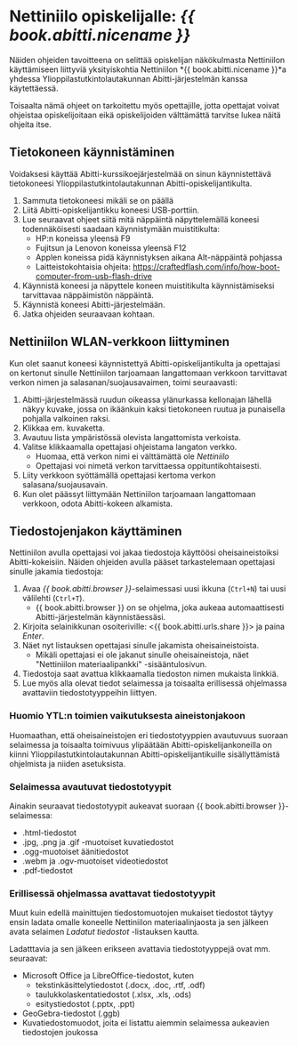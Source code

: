 # Nettiniilo opiskelijalle: *{{ book.abitti.nicename }}*

Näiden ohjeiden tavoitteena on selittää opiskelijan näkökulmasta Nettiniilon käyttämiseen liittyviä yksityiskohtia Nettiniilon *{{ book.abitti.nicename }}*a yhdessa Ylioppilastutkintolautakunnan Abitti-järjestelmän kanssa käytettäessä.

Toisaalta nämä ohjeet on tarkoitettu myös opettajille, jotta opettajat voivat ohjeistaa opiskelijoitaan eikä opiskelijoiden välttämättä tarvitse lukea näitä ohjeita itse. 

## Tietokoneen käynnistäminen

Voidaksesi käyttää Abitti-kurssikoejärjestelmää on sinun käynnistettävä tietokoneesi Ylioppilastutkintolautakunnan Abitti-opiskelijantikulta.

1. Sammuta tietokoneesi mikäli se on päällä
2. Liitä Abitti-opiskelijantikku koneesi USB-porttiin.
3. Lue seuraavat ohjeet siitä mitä näppäintä näpyttelemällä koneesi todennäköisesti saadaan käynnistymään muistitikulta:
	- HP:n koneissa yleensä F9
	- Fujitsun ja Lenovon koneissa yleensä F12
	- Applen koneissa pidä käynnistyksen aikana Alt-näppäintä pohjassa
	- Laitteistokohtaisia ohjeita: <https://craftedflash.com/info/how-boot-computer-from-usb-flash-drive>
4. Käynnistä koneesi ja näpyttele koneen muistitikulta käynnistämiseksi tarvittavaa näppäimistön näppäintä.
5. Käynnistä koneesi Abitti-järjestelmään.
6. Jatka ohjeiden seuraavaan kohtaan.

## Nettiniilon WLAN-verkkoon liittyminen

Kun olet saanut koneesi käynnistettyä Abitti-opiskelijantikulta ja opettajasi on kertonut sinulle Nettiniilon tarjoamaan langattomaan verkkoon tarvittavat verkon nimen ja salasanan/suojausavaimen, toimi seuraavasti:

1. Abitti-järjestelmässä ruudun oikeassa ylänurkassa kellonajan lähellä näkyy kuvake, jossa on ikäänkuin kaksi tietokoneen ruutua ja punaisella pohjalla valkoinen raksi.
2. Klikkaa em. kuvaketta.
3. Avautuu lista ympäristössä olevista langattomista verkoista.
4. Valitse klikkaamalla opettajasi ohjeistama langaton verkko.
	- Huomaa, että verkon nimi ei välttämättä ole *Nettiniilo*
	- Opettajasi voi nimetä verkon tarvittaessa oppituntikohtaisesti.
5. Liity verkkoon syöttämällä opettajasi kertoma verkon salasana/suojausavain.
6. Kun olet päässyt liittymään Nettiniilon tarjoamaan langattomaan verkkoon, odota Abitti-kokeen alkamista.


## Tiedostojenjakon käyttäminen

Nettiniilon avulla opettajasi voi jakaa tiedostoja käyttöösi oheisaineistoiksi Abitti-kokeisiin. Näiden ohjeiden avulla pääset tarkastelemaan opettajasi sinulle jakamia tiedostoja:

1. Avaa *{{ book.abitti.browser }}*-selaimessasi uusi ikkuna (`Ctrl+N`) tai uusi välilehti (`Ctrl+T`).
	- {{ book.abitti.browser }} on se ohjelma, joka aukeaa automaattisesti Abitti-järjestelmän käynnistäessäsi.
2. Kirjoita selainikkunan osoiteriville: <{{ book.abitti.urls.share }}> ja paina *Enter*.
3. Näet nyt listauksen opettajasi sinulle jakamista oheisaineistoista.
	- Mikäli opettajasi ei ole jakanut sinulle oheisaineistoja, näet "Nettiniilon materiaalipankki" -sisääntulosivun.
4. Tiedostoja saat avattua klikkaamalla tiedoston nimen mukaista linkkiä.
5. Lue myös alla olevat tiedot selaimessa ja toisaalta erillisessä ohjelmassa avattaviin tiedostotyyppeihin liittyen.

### Huomio YTL:n toimien vaikutuksesta aineistonjakoon

Huomaathan, että oheisaineistojen eri tiedostotyyppien avautuvuus suoraan selaimessa ja toisaalta toimivuus ylipäätään Abitti-opiskelijankoneilla on kiinni Ylioppilastutkintolautakunnan Abitti-opiskelijantikuille sisällyttämistä ohjelmista ja niiden asetuksista.

### Selaimessa avautuvat tiedostotyypit

Ainakin seuraavat tiedostotyypit aukeavat suoraan {{ book.abitti.browser }}-selaimessa:

- .html-tiedostot
- .jpg, .png ja .gif -muotoiset kuvatiedostot
- .ogg-muotoiset äänitiedostot
- .webm ja .ogv-muotoiset videotiedostot
- .pdf-tiedostot

### Erillisessä ohjelmassa avattavat tiedostotyypit

Muut kuin edellä mainittujen tiedostomuotojen mukaiset tiedostot täytyy ensin ladata omalle koneelle Nettiniilon materiaalinjaosta ja sen jälkeen avata selaimen *Ladatut tiedostot* -listauksen kautta.

Ladatttavia ja sen jälkeen erikseen avattavia tiedostotyyppejä ovat mm. seuraavat:

- Microsoft Office ja LibreOffice-tiedostot, kuten
	- tekstinkäsittelytiedostot (.docx, .doc, .rtf, .odf)
	- taulukkolaskentatiedostot (.xlsx, .xls, .ods)
	- esitystiedostot (.pptx, .ppt)
- GeoGebra-tiedostot (.ggb)
- Kuvatiedostomuodot, joita ei listattu aiemmin selaimessa aukeavien tiedostojen joukossa

<!--

## Tiedostopalautuksen käyttäminen

Ohjelmistoversiosta 1.1 alkaen Nettiniilo mahdollistaa tiedostojen palauttamisen opiskelijoilta opettajalle. Palauttaaksesi vastaustiedostoja opettajallesi, toimi seuraavasti:

1. Avaa selaimessasi uusi ikkuna (`Ctrl+N`) tai uusi välilehti (`Ctrl+T`).
2. Kirjoita selainikkunan osoiteriville: <{{ book.abitti.urls.upload }}> ja paina *Enter*.
3. Rekisteröidyttyäsi tiedostopalautukseen nimelläsi voit lähettää tiedostoja opettajallesi.

-->